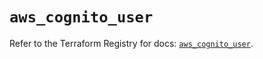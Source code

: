 # `aws_cognito_user`

Refer to the Terraform Registry for docs: [`aws_cognito_user`](https://registry.terraform.io/providers/hashicorp/aws/6.7.0/docs/resources/cognito_user).
